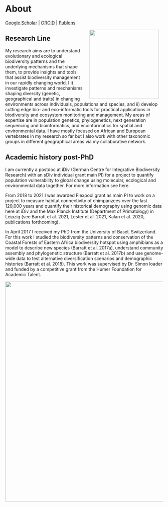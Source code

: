 # About
[Google Scholar](https://scholar.google.com/citations?user=9Qx6KAIAAAAJ&hl=en)  \|  [ORCID](https://orcid.org/0000-0003-3267-8855)  \|  [Publons](https://publons.com/researcher/1351958/christopher-david-barratt/)

<img style="padding: 0 15px; float: right;" src="https://cd-barratt/cd-barratt.github.io/Chris.png"  align="right" width="220">

## Research Line
My research aims are to understand evolutionary and ecological biodiversity patterns and the underlying mechanisms that shape them, to provide insights and tools that assist biodiversity management in our rapidly changing world. I i) investigate patterns and mechanisms shaping diversity (genetic, geographical and traits) in changing environments across individuals, populations and species, and ii) develop cutting edge bio- and eco-informatic tools for practical applications in biodiversity and ecosystem monitoring and management. My areas of expertise are in population genetics, phylogenetics, next generation sequencing and bioinformatics, and ecoinformatics for spatial and environmental data. I have mostly focused on African and European vertebrates in my research so far but I also work with other taxonomic groups in different geographical areas via my collaborative network.


## Academic history post-PhD
I am currently a postdoc at iDiv (German Centre for Integrative Biodiversity Research) with an sDiv individual grant main PI) for a project to quantify population vulnerability to global change using molecular, ecological and environmental data together. For more information see here.

From 2018 to 2021 I was awarded Flexpool grant as main PI to work on a project to measure habitat connectivity of chimpanzees over the last 120,000 years and quantify their historical demography using genomic data here at iDiv and the Max Planck Institute (Department of Primatology) in Leipzig (see Barratt et al. 2021, Lester et al. 2021, Kalan et al. 2020, publications forthcoming).

In April 2017 I received my PhD from the University of Basel, Switzerland. For this work I studied the biodiversity patterns and conservation of the Coastal Forests of Eastern Africa biodiversity hotspot using amphibians as a model to describe new species (Barratt et al. 2017a), understand community assembly and phylogenetic structure (Barratt et al. 2017b) and use genome-wide data to test alternative diversification scenarios and demographic histories (Barratt et al. 2018). This work was supervised by Dr. Simon loader and funded by a competitive grant from the Humer Foundation for Academic Talent.



<img src="https://cd-barratt.github.io/PICT1632.JPG"  align="center" width="700">
